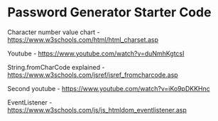 # Password Generator Starter Code
Character number value chart - https://www.w3schools.com/html/html_charset.asp

Youtube - https://www.youtube.com/watch?v=duNmhKgtcsI

String.fromCharCode explained - https://www.w3schools.com/jsref/jsref_fromcharcode.asp


Second youtube - https://www.youtube.com/watch?v=iKo9pDKKHnc

EventListener - https://www.w3schools.com/js/js_htmldom_eventlistener.asp

